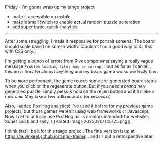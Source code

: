 Friday - i’m gonna wrap up my tango project
* make it accessible on mobile
* make a small switch to enable actual random puzzle generation
* add super basic, quick analytics

----

After some struggling, I made it responsive for portrait screens! The board should scale based on screen width. (Couldn't find a good way to do this with CSS only.)

I'm getting a bunch of errors from Rive components saying a really vague message `Problem loading file; may be corrupt!` but as far as I can tell, this error fires for almost anything and my board game works perfectly fine.

To be more performant, the game reuses some pre-generated board states when you click on the regenerate button. But if you need a *brand new* generated puzzle, simply press & hold on the regen button and it'll make a new one. May take a few milliseconds. (or seconds.)


Also, I added PostHog analytics! I've used it before for my previous game projects, but those games weren't using web frameworks or Javascript. Now I get to actually use PostHog as its creators intended: for websites. Super quick and easy.
![[Pasted image 20250207145125.png]]



I think that'll be it for this tango project.
The final version is up at https://euvinkeel.github.io/tango-trainer... and I'll put a retrospective later.